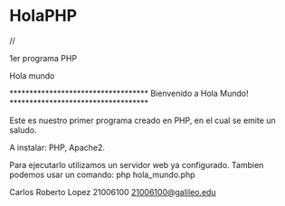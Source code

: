# HolaPHP
//

1er programa PHP
<html>
 <head>
  <title>Prueba de PHP</title>
 </head>
 <body>
 <p>Hola mundo</p>
 </body>
</html>
***********************************
Bienvenido a Hola Mundo!
***********************************

Este es nuestro primer programa creado en PHP, en el cual se emite un saludo.

A instalar: PHP, Apache2.

Para ejecutarlo utilizamos un servidor web ya configurado. Tambien podemos usar un comando: php hola_mundo.php

Carlos Roberto Lopez
21006100
21006100@galileo.edu
